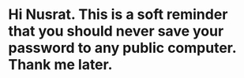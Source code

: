 # Hi Nusrat. This is a soft reminder that you should never save your password to any public computer. Thank me later.
